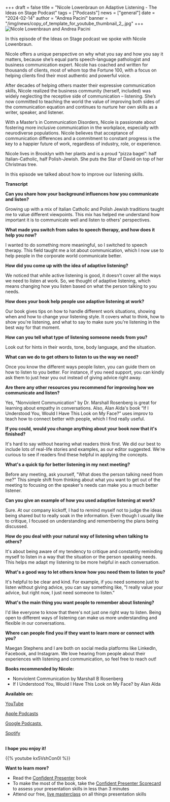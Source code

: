 +++
draft = false
title = "Nicole Lowenbraun on Adaptive Listening - The Ideas on Stage Podcast"
tags = ["Podcasts"]
news = ["general"]
date = "2024-02-14"
author = "Andrea Pacini"
banner = "/img/news/copy_of_template_for_youtube_thumbnail_2_.jpg"
+++
![Nicole Lowenbraun and Andrea Pacini](/img/news/copy_of_template_for_youtube_thumbnail_2_.jpg "Nicole Lowenbraun and Andrea Pacini")

In this episode of the Ideas on Stage podcast we spoke with Nicole Lowenbraun.

Nicole offers a unique perspective on why what you say and how you say it matters, because she’s equal parts speech-language pathologist and business communication expert. Nicole has coached and written for thousands of clients, most of whom top the Fortune 100, with a focus on helping clients find their most authentic and powerful voice.

After decades of helping others master their expressive communication skills, Nicole realized the business community (herself, included) was widely neglecting the receptive side of communication – listening. She’s now committed to teaching the world the value of improving both sides of the communication equation and continues to nurture her own skills as a writer, speaker, and listener.

With a Master’s in Communication Disorders, Nicole is passionate about fostering more inclusive communication in the workplace, especially with neurodiverse populations. Nicole believes that acceptance of communication differences and a commitment to constant progress is the key to a happier future of work, regardless of industry, role, or experience.

Nicole lives in Brooklyn with her plants and is a proud “pizza bagel”: half Italian-Catholic, half Polish-Jewish. She puts the Star of David on top of her Christmas tree.

In this episode we talked about how to improve our listening skills. 

**Transcript**

**Can you share how your background influences how you communicate and listen?**

Growing up with a mix of Italian Catholic and Polish Jewish traditions taught me to value different viewpoints. This mix has helped me understand how important it is to communicate well and listen to others' perspectives.

**What made you switch from sales to speech therapy, and how does it help you now?**

I wanted to do something more meaningful, so I switched to speech therapy. This field taught me a lot about communication, which I now use to help people in the corporate world communicate better.

**How did you come up with the idea of adaptive listening?**

We noticed that while active listening is good, it doesn't cover all the ways we need to listen at work. So, we thought of adaptive listening, which means changing how you listen based on what the person talking to you needs.

**How does your book help people use adaptive listening at work?**

Our book gives tips on how to handle different work situations, showing when and how to change your listening style. It covers what to think, how to show you're listening, and what to say to make sure you're listening in the best way for that moment.

**How can you tell what type of listening someone needs from you?**

Look out for hints in their words, tone, body language, and the situation. 

**What can we do to get others to listen to us the way we need?**

Once you know the different ways people listen, you can guide them on how to listen to you better. For instance, if you need support, you can kindly ask them to just hear you out instead of giving advice right away.

**Are there any other resources you recommend for improving how we communicate and listen?**

Yes, "Nonviolent Communication" by Dr. Marshall Rosenberg is great for learning about empathy in conversations. Also, Alan Alda's book “If I Understood You, Would I Have This Look on My Face?” uses improv to teach how to connect better with people, which I find really useful.

**If you could, would you change anything about your book now that it's finished?**

It's hard to say without hearing what readers think first. We did our best to include lots of real-life stories and examples, as our editor suggested. We're curious to see if readers find these helpful in applying the concepts.

**What's a quick tip for better listening in my next meeting?**

Before any meeting, ask yourself, "What does the person talking need from me?" This simple shift from thinking about what you want to get out of the meeting to focusing on the speaker's needs can make you a much better listener.

**Can you give an example of how you used adaptive listening at work?**

Sure. At our company kickoff, I had to remind myself not to judge the ideas being shared but to really soak in the information. Even though I usually like to critique, I focused on understanding and remembering the plans being discussed.

**How do you deal with your natural way of listening when talking to others?**

It's about being aware of my tendency to critique and constantly reminding myself to listen in a way that the situation or the person speaking needs. This helps me adapt my listening to be more helpful in each conversation.

**What's a good way to let others know how you need them to listen to you?**

It's helpful to be clear and kind. For example, if you need someone just to listen without giving advice, you can say something like, "I really value your advice, but right now, I just need someone to listen."

**What's the main thing you want people to remember about listening?**

I'd like everyone to know that there's not just one right way to listen. Being open to different ways of listening can make us more understanding and flexible in our conversations.

**Where can people find you if they want to learn more or connect with you?**

Maegan Stephens and I are both on social media platforms like LinkedIn, Facebook, and Instagram. We love hearing from people about their experiences with listening and communication, so feel free to reach out!

**Books recommended by Nicole:** 

* Nonviolent Communication by Marshall B Rosenberg 
* If I Understood You, Would I Have This Look on My Face? by Alan Alda 

**Available on:** 

[YouTube](https://youtu.be/kx5VshCon0I)

[Apple Podcasts](https://podcasts.apple.com/us/podcast/56-nicole-lowenbraun-on-adaptive-listening-the-ideas/id1506050111?i=1000645292430)

[](https://podcasts.apple.com/us/podcast/56-nicole-lowenbraun-on-adaptive-listening-the-ideas/id1506050111?i=1000645292430)[Google Podcasts ](https://podcasts.google.com/feed/aHR0cHM6Ly9hbmNob3IuZm0vcy8xYTRjNGFjYy9wb2RjYXN0L3Jzcw/episode/MTU0Y2Q3MzMtMmE5Mi00MWI5LTgyMjktMTI2NWMzOGQ1Njdk?sa=X&ved=0CAUQkfYCahcKEwiw-7Cz1qqEAxUAAAAAHQAAAAAQAQ)

[Spotify](https://open.spotify.com/episode/72xdr7gHXn7UTR1Yzl4mee)

\
**I hope you enjoy it!**

{{% youtube kx5VshCon0I %}}

**Want to learn more?** 

* Read the [Confident Presenter](https://amzn.eu/d/bKswMEe) book
* To make the most of the book, take the [Confident Presenter Scorecard](https://ideasonstage.com/score) to assess your presentation skills in less than 3 minutes
* Attend our free, [live masterclass](http://ideasonstageuk.eventbrite.com/) on all things presentation skills
